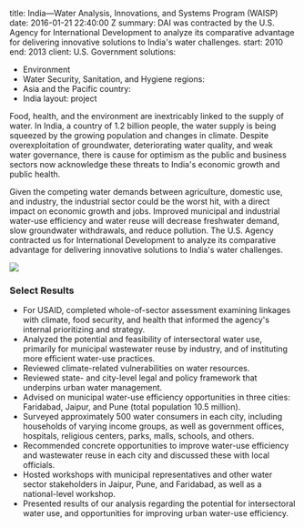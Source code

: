 
title: India—Water Analysis, Innovations, and Systems Program (WAISP)
date: 2016-01-21 22:40:00 Z
summary: DAI was contracted by the U.S. Agency for International Development to analyze
  its comparative advantage for delivering innovative solutions to India's water challenges.
start: 2010
end: 2013
client: U.S. Government
solutions:
- Environment
- Water Security, Sanitation, and Hygiene
regions:
- Asia and the Pacific
country:
- India
layout: project


Food, health, and the environment are inextricably linked to the supply of water. In India, a country of 1.2 billion people, the water supply is being squeezed by the growing population and changes in climate. Despite overexploitation of groundwater, deteriorating water quality, and weak water governance, there is cause for optimism as the public and business sectors now acknowledge these threats to India's economic growth and public health.

Given the competing water demands between agriculture, domestic use, and industry, the industrial sector could be the worst hit, with a direct impact on economic growth and jobs. Improved municipal and industrial water-use efficiency and water reuse will decrease freshwater demand, slow groundwater withdrawals, and reduce pollution. The U.S. Agency contracted us for International Development to analyze its comparative advantage for delivering innovative solutions to India's water challenges.

![][1]

### Select Results

* For USAID, completed whole-of-sector assessment examining linkages with climate, food security, and health that informed the agency's internal prioritizing and strategy.
* Analyzed the potential and feasibility of intersectoral water use, primarily for municipal wastewater reuse by industry, and of instituting more efficient water-use practices.
* Reviewed climate-related vulnerabilities on water resources.
* Reviewed state- and city-level legal and policy framework that underpins urban water management.
* Advised on municipal water-use efficiency opportunities in three cities: Faridabad, Jaipur, and Pune (total population 10.5 million).
* Surveyed approximately 500 water consumers in each city, including households of varying income groups, as well as government offices, hospitals, religious centers, parks, malls, schools, and others.
* Recommended concrete opportunities to improve water-use efficiency and wastewater reuse in each city and discussed these with local officials.
* Hosted workshops with municipal representatives and other water sector stakeholders in Jaipur, Pune, and Faridabad, as well as a national-level workshop.
* Presented results of our analysis regarding the potential for intersectoral water use, and opportunities for improving urban water-use efficiency.

[1]: https://assetify-dai.com/projects/India.jpg
